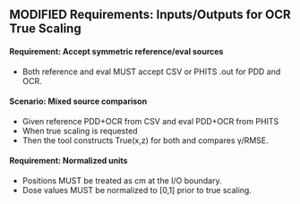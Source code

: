## MODIFIED Requirements: Inputs/Outputs for OCR True Scaling

#### Requirement: Accept symmetric reference/eval sources
- Both reference and eval MUST accept CSV or PHITS .out for PDD and OCR.

#### Scenario: Mixed source comparison
- Given reference PDD+OCR from CSV and eval PDD+OCR from PHITS
- When true scaling is requested
- Then the tool constructs True(x,z) for both and compares γ/RMSE.

#### Requirement: Normalized units
- Positions MUST be treated as cm at the I/O boundary.
- Dose values MUST be normalized to [0,1] prior to true scaling.

